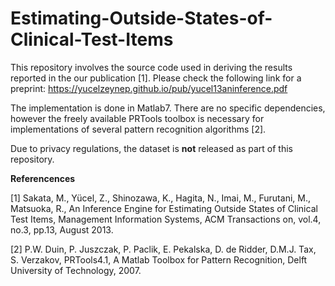 # Estimating-Outside-States-of-Clinical-Test-Items

This repository involves the source code used in deriving the results reported in the our publication [1]. Please check the following link for a preprint:
https://yucelzeynep.github.io/pub/yucel13aninference.pdf

The implementation is done in Matlab7. There are no specific dependencies, however the freely available PRTools toolbox 
is necessary for implementations of several pattern recognition algorithms [2]. 

Due to privacy regulations, the dataset is **not** released as part of this repository. 

**Referencences**

[1] Sakata, M., Yücel, Z., Shinozawa, K., Hagita, N., Imai, M., Furutani, M., Matsuoka, R., An Inference Engine for Estimating Outside States of Clinical Test Items, Management Information Systems, ACM Transactions on, vol.4, no.3, pp.13, August 2013.

[2] P.W. Duin, P. Juszczak, P. Paclik, E. Pekalska, D. de Ridder, D.M.J. Tax, S. Verzakov, PRTools4.1, A Matlab Toolbox for Pattern Recognition, Delft University of Technology, 2007.
